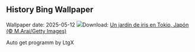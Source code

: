 ## History Bing Wallpaper
Wallpaper date: 2025-05-12
![](https://www.bing.com/th?id=OHR.IrisGarden_ES-ES1321322600_UHD.jpg&w=1000)Download: [Un jardín de iris en Tokio, Japón (© M.Arai/Getty Images)](https://www.bing.com/th?id=OHR.IrisGarden_ES-ES1321322600_UHD.jpg)

Auto get programm by LtgX
